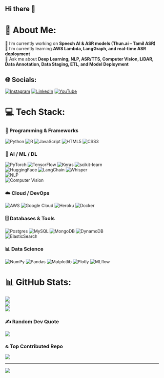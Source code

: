 ## Hi there 👋

# 💫 About Me:
🔭 I’m currently working on **Speech AI & ASR models (Thun.ai – Tamil ASR)**  
🌱 I’m currently learning **AWS Lambda, LangGraph, and real-time ASR deployment**  
💬 Ask me about **Deep Learning, NLP, ASR/TTS, Computer Vision, LiDAR, Data Annotation, Data Staging, ETL, and Model Deployment**  

## 🌐 Socials:
[![Instagram](https://img.shields.io/badge/Instagram-%23E4405F.svg?logo=Instagram&logoColor=white)](https://instagram.com/_.mimicry_gautam._) 
[![LinkedIn](https://img.shields.io/badge/LinkedIn-%230077B5.svg?logo=linkedin&logoColor=white)](https://linkedin.com/in/gautam-thulasiraman) 
[![YouTube](https://img.shields.io/badge/YouTube-%23FF0000.svg?logo=YouTube&logoColor=white)](https://youtube.com/@ishtaPunnagai69) 

# 💻 Tech Stack:
### 🚀 Programming & Frameworks  
![Python](https://img.shields.io/badge/python-3670A0?style=for-the-badge&logo=python&logoColor=ffdd54) 
![R](https://img.shields.io/badge/r-%23276DC3.svg?style=for-the-badge&logo=r&logoColor=white) 
![JavaScript](https://img.shields.io/badge/javascript-%23323330.svg?style=for-the-badge&logo=javascript&logoColor=%23F7DF1E) 
![HTML5](https://img.shields.io/badge/html5-%23E34F26.svg?style=for-the-badge&logo=html5&logoColor=white) 
![CSS3](https://img.shields.io/badge/css3-%231572B6.svg?style=for-the-badge&logo=css3&logoColor=white)  

### 🧠 AI / ML / DL  
![PyTorch](https://img.shields.io/badge/PyTorch-%23EE4C2C.svg?style=for-the-badge&logo=PyTorch&logoColor=white) 
![TensorFlow](https://img.shields.io/badge/TensorFlow-%23FF6F00.svg?style=for-the-badge&logo=TensorFlow&logoColor=white) 
![Keras](https://img.shields.io/badge/Keras-%23D00000.svg?style=for-the-badge&logo=Keras&logoColor=white) 
![scikit-learn](https://img.shields.io/badge/scikit--learn-%23F7931E.svg?style=for-the-badge&logo=scikit-learn&logoColor=white)  
![HuggingFace](https://img.shields.io/badge/HuggingFace-%23FFD21E.svg?style=for-the-badge&logo=huggingface&logoColor=black) 
![LangChain](https://img.shields.io/badge/LangChain-12100E?style=for-the-badge&logo=chainlink&logoColor=white) 
![Whisper](https://img.shields.io/badge/Whisper%20ASR-2E77BC?style=for-the-badge&logo=openai&logoColor=white)  
![NLP](https://img.shields.io/badge/NLP-%234285F4.svg?style=for-the-badge&logo=google&logoColor=white)  
![Computer Vision](https://img.shields.io/badge/Computer%20Vision-%23E4405F.svg?style=for-the-badge&logo=opencv&logoColor=white)  

### ☁️ Cloud / DevOps  
![AWS](https://img.shields.io/badge/AWS-%23FF9900.svg?style=for-the-badge&logo=amazon-aws&logoColor=white) 
![Google Cloud](https://img.shields.io/badge/GoogleCloud-%234285F4.svg?style=for-the-badge&logo=google-cloud&logoColor=white) 
![Heroku](https://img.shields.io/badge/heroku-%23430098.svg?style=for-the-badge&logo=heroku&logoColor=white) 
![Docker](https://img.shields.io/badge/Docker-%232496ED.svg?style=for-the-badge&logo=docker&logoColor=white)  

### 🗄️ Databases & Tools  
![Postgres](https://img.shields.io/badge/postgres-%23316192.svg?style=for-the-badge&logo=postgresql&logoColor=white) 
![MySQL](https://img.shields.io/badge/mysql-4479A1.svg?style=for-the-badge&logo=mysql&logoColor=white) 
![MongoDB](https://img.shields.io/badge/MongoDB-%234ea94b.svg?style=for-the-badge&logo=mongodb&logoColor=white) 
![DynamoDB](https://img.shields.io/badge/Amazon%20DynamoDB-4053D6?style=for-the-badge&logo=Amazon%20DynamoDB&logoColor=white)  
![ElasticSearch](https://img.shields.io/badge/-ElasticSearch-005571?style=for-the-badge&logo=elasticsearch)  

### 📊 Data Science  
![NumPy](https://img.shields.io/badge/numpy-%23013243.svg?style=for-the-badge&logo=numpy&logoColor=white) 
![Pandas](https://img.shields.io/badge/pandas-%23150458.svg?style=for-the-badge&logo=pandas&logoColor=white) 
![Matplotlib](https://img.shields.io/badge/Matplotlib-%23ffffff.svg?style=for-the-badge&logo=Matplotlib&logoColor=black) 
![Plotly](https://img.shields.io/badge/Plotly-%233F4F75.svg?style=for-the-badge&logo=plotly&logoColor=white) 
![MLflow](https://img.shields.io/badge/mlflow-%23d9ead3.svg?style=for-the-badge&logo=numpy&logoColor=blue)  

# 📊 GitHub Stats:
![](https://github-readme-stats.vercel.app/api?username=gautamkohli18&theme=dark&hide_border=false&include_all_commits=true&count_private=true)<br/>
![](https://github-readme-streak-stats.herokuapp.com/?user=gautamkohli18&theme=dark&hide_border=false)<br/>
![](https://github-readme-stats.vercel.app/api/top-langs/?username=gautamkohli18&theme=dark&hide_border=false&include_all_commits=true&count_private=true&layout=compact)

### ✍️ Random Dev Quote
![](https://quotes-github-readme.vercel.app/api?type=vetical&theme=radical)

### 🔝 Top Contributed Repo
![](https://github-contributor-stats.vercel.app/api?username=gautamkohli18&limit=5&theme=dark&combine_all_yearly_contributions=true)

---
[![](https://visitcount.itsvg.in/api?id=gautamkohli18&icon=0&color=0)](https://visitcount.itsvg.in)

<!-- Proudly updated with my latest skills in AI, ASR, and Cloud 🚀 -->
